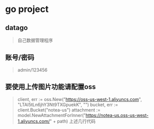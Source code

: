 # go project
## datago
> 自己数据管理程序
> 
## 账号/密码
> admin/123456
> 
## 要使用上传图片功能请配置oss
> client, err := oss.New("https://oss-us-west-1.aliyuncs.com", "LTAI5tLn6jhY3Nt9TXGpuekK", "")
> bucket, err := client.Bucket("notea-us")
> attachment := model.NewAttachmentForInner("https://notea-us.oss-us-west-1.aliyuncs.com/" + path)
> 上述几行代码